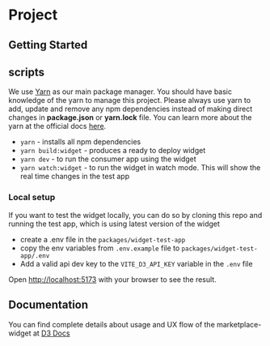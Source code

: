 # Project

## Getting Started

## scripts

We use [Yarn](https://yarnpkg.com/) as our main package manager. You should have basic knowledge of the yarn to manage this project. Please always use yarn to add, update and remove any npm dependencies instead of making direct changes in **package.json** or **yarn.lock** file. You can learn more about the yarn at the official docs [here](https://yarnpkg.com/getting-started).

- `yarn` - installs all npm dependencies
- `yarn build:widget` - produces a ready to deploy widget
- `yarn dev` - to run the consumer app using the widget
- `yarn watch:widget` - to run the widget in watch mode. This will show the real time changes in the test app

### Local setup

If you want to test the widget locally, you can do so by cloning this repo and running the test app, which is using latest version of the widget

- create a .env file in the `packages/widget-test-app`
- copy the env variables from `.env.example` file to `packages/widget-test-app/.env`
- Add a valid api dev key to the `VITE_D3_API_KEY` variable in the `.env` file

Open [http://localhost:5173](http://localhost:5173) with your browser to see the result.

## Documentation

You can find complete details about usage and UX flow of the marketplace-widget at [D3 Docs](https://docs.d3.app/channel-partner-integrations/d3-embed)
